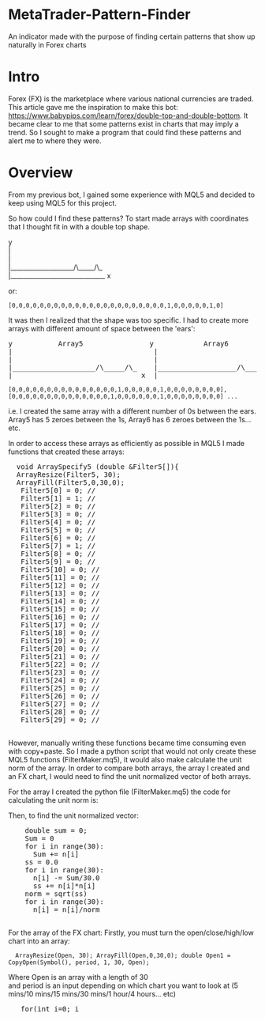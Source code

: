 # MetaTrader-Pattern-Finder
An indicator made with the purpose of finding certain patterns that show up naturally in Forex charts

# Intro 
Forex (FX) is the marketplace where various national currencies are traded. This article gave me the inspiration to make this bot: https://www.babypips.com/learn/forex/double-top-and-double-bottom. It became clear to me that some patterns exist in charts that may imply a trend. So I sought to make a program that could find these patterns and alert me to where they were. 

# Overview
From my previous bot, I gained some experience with MQL5 and decided to keep using MQL5 for this project. 

So how could I find these patterns? To start made arrays with coordinates that I thought fit in with a double top shape. 

y  
|  
|  
|\____________________/\\\_\_\_\_\_/\\\_  
|\______________________________ x  

or:  
  
`[0,0,0,0,0,0,0,0,0,0,0,0,0,0,0,0,0,0,0,0,0,0,1,0,0,0,0,0,1,0]`

It was then I realized that the shape was too specific. I had to create more arrays with different amount of space between the 'ears':  
<pre>
y           Array5                y            Array6              y           Array7               y             Array8  
|                                  |                                |                                |
|                                  |                                |                                |
|____________________/\_____/\_    |___________________/\______/\_  |__________________/\_______/\_  |_________________/\________/\_
|______________________________ x  |______________________________  |______________________________  |______________________________
</pre>
`[0,0,0,0,0,0,0,0,0,0,0,0,0,0,0,1,0,0,0,0,0,1,0,0,0,0,0,0,0,0], [0,0,0,0,0,0,0,0,0,0,0,0,0,0,1,0,0,0,0,0,0,1,0,0,0,0,0,0,0,0] ... `

i.e. I created the same array with a different number of 0s between the ears. Array5 has 5 zeroes between the 1s, Array6 has 6 zeroes between the 1s... etc. 

In order to access these arrays as efficiently as possible in MQL5 I made functions that created these arrays: 
  <pre>
  void ArraySpecify5 (double &Filter5[]){
  ArrayResize(Filter5, 30);
  ArrayFill(Filter5,0,30,0);
   Filter5[0] = 0; //
   Filter5[1] = 1; //
   Filter5[2] = 0; //
   Filter5[3] = 0; //
   Filter5[4] = 0; //
   Filter5[5] = 0; //
   Filter5[6] = 0; //
   Filter5[7] = 1; //
   Filter5[8] = 0; //
   Filter5[9] = 0; //
   Filter5[10] = 0; //
   Filter5[11] = 0; //
   Filter5[12] = 0; //
   Filter5[13] = 0; //
   Filter5[14] = 0; //
   Filter5[15] = 0; //
   Filter5[16] = 0; //
   Filter5[17] = 0; //
   Filter5[18] = 0; //
   Filter5[19] = 0; //
   Filter5[20] = 0; //
   Filter5[21] = 0; //
   Filter5[22] = 0; //
   Filter5[23] = 0; //
   Filter5[24] = 0; //
   Filter5[25] = 0; //
   Filter5[26] = 0; //
   Filter5[27] = 0; //
   Filter5[28] = 0; //
   Filter5[29] = 0; //
   </pre>  
     
However, manually writing these functions became time consuming even with copy+paste. So I made a python script that would not only create these MQL5 functions (FilterMaker.mq5), it would also make calculate the unit norm of the array. In order to compare both arrays, the array I created and an FX chart, I would need to find the unit normalized vector of both arrays. 

For the array I created the python file (FilterMaker.mq5) the code for calculating the unit norm is:
       
Then, to find the unit normalized vector:
   <pre>
    double sum = 0;
    Sum = 0
    for i in range(30):
      Sum += n[i]
    ss = 0.0
    for i in range(30):
      n[i] -= Sum/30.0
      ss += n[i]*n[i]
    norm = sqrt(ss)
    for i in range(30):
      n[i] = n[i]/norm
     </pre>
  For the array of the FX chart:
  Firstly, you must turn the open/close/high/low chart into an array:
    <pre>
      `   ArrayResize(Open, 30);
          ArrayFill(Open,0,30,0);
          double Open1 = CopyOpen(Symbol(), period, 1, 30, Open);
          `
        </pre>
     Where Open is an array with a length of 30  
     and period is an input depending on which chart you want to look at (5 mins/10 mins/15 mins/30 mins/1 hour/4 hours... etc)  
<pre>
   for(int i=0; i<ArraySize(Open); i++) {
      sum += Open[i];
   }
   double ssum = 0;
   for(int i=0; i<ArraySize(Open); i++) {
      Open[i] -= sum/ArraySize(Open);
      ssum += Open[i]*Open[i];
   }
   double norm = sqrt(ssum);
   for(int i=0; i<ArraySize(Open); i++) {
      Open[i] = Open[i]/norm;
   }
   </pre>
   
